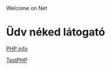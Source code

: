 <!DOCTYPE html>
<meta http-equiv="Content-Type" content="text/html; charset=utf-8" />
<html>
<head>
    Welcome on Net
</head>

<body>
<h1>Üdv néked látogató</h1>

<a href="phpcheck.php">PHP info</a><p></p>
<p></p>
<a href="test/index.html">TestPHP</a><p></p>
</body>
</html>
